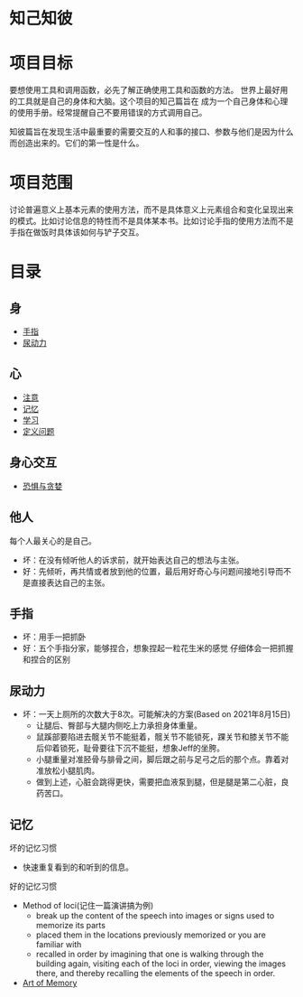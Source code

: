 # 知己知彼

# 项目目标
要想使用工具和调用函数，必先了解正确使用工具和函数的方法。
世界上最好用的工具就是自己的身体和大脑。这个项目的知己篇旨在
成为一个自己身体和心理的使用手册。经常提醒自己不要用错误的方式调用自己。

知彼篇旨在发现生活中最重要的需要交互的人和事的接口、参数与他们是因为什么而创造出来的。它们的第一性是什么。
# 项目范围
讨论普遍意义上基本元素的使用方法，而不是具体意义上元素组合和变化呈现出来的模式。比如讨论信息的特性而不是具体某本书。比如讨论手指的使用方法而不是手指在做饭时具体该如何与铲子交互。


# 目录
## 身 
- [手指](#手指)
- [尿动力](#尿动力)
## 心
- [注意](#注意)
- [记忆](#记忆)
- [学习](#学习)
- [定义问题](#定义问题)
## 身心交互
- [恐惧与贪婪](#恐惧与贪婪)

## 他人
每个人最关心的是自己。
- 坏：在没有倾听他人的诉求前，就开始表达自己的想法与主张。
- 好：先倾听，再共情或者放到他的位置，最后用好奇心与问题间接地引导而不是直接表达自己的主张。
## 手指
- 坏：用手一把抓卧
- 好：五个手指分家，能够捏合，想象捏起一粒花生米的感觉
仔细体会一把抓握和捏合的区别

## 尿动力

+ 坏：一天上厕所的次数大于8次。可能解决的方案(Based on 2021年8月15日)
  - 让腿后、臀部与大腿内侧吃上力承担身体重量。
  - 鼠蹊部要陷进去髋关节不能挺着，髋关节不能锁死，踝关节和膝关节不能后仰着锁死，耻骨要往下沉不能挺，想象Jeff的坐胯。
  - 小腿重量对准胫骨与腓骨之间，脚后跟之前与足弓之后的那个点。靠着对准放松小腿肌肉。
  - 做到上述，心脏会跳得更快，需要把血液泵到腿，但是腿是第二心脏，良药苦口。

## 记忆

坏的记忆习惯
- 快速重复看到的和听到的信息。

好的记忆习惯
- Method of loci(记住一篇演讲搞为例)
    - break up the content of the speech into images or signs used to memorize its parts
    - placed them in the locations previously memorized or you are familiar with
    - recalled in order by imagining that one is walking through the building again, visiting each of the loci in order, viewing the images there, and thereby recalling the elements of the speech in order.
- [Art of Memory](https://en.wikipedia.org/wiki/Art_of_memory#Architectural_mnemonic)